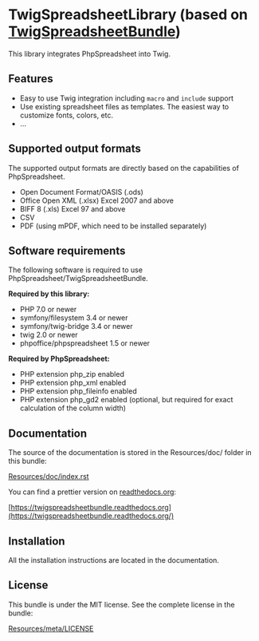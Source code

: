 # TwigSpreadsheetLibrary (based on [TwigSpreadsheetBundle](https://github.com/MewesK/TwigSpreadsheetBundle#twigspreadsheetbundle))

This library integrates PhpSpreadsheet into Twig.

## Features

 * Easy to use Twig integration including ``macro`` and ``include`` support
 * Use existing spreadsheet files as templates. The easiest way to customize fonts, colors, etc.
 * ...

## Supported output formats

The supported output formats are directly based on the capabilities of PhpSpreadsheet.

 * Open Document Format/OASIS (.ods)
 * Office Open XML (.xlsx) Excel 2007 and above
 * BIFF 8 (.xls) Excel 97 and above
 * CSV
 * PDF (using mPDF, which need to be installed separately)

## Software requirements

The following software is required to use PhpSpreadsheet/TwigSpreadsheetBundle.

**Required by this library:**

 * PHP 7.0 or newer
 * symfony/filesystem 3.4 or newer
 * symfony/twig-bridge 3.4 or newer
 * twig 2.0 or newer
 * phpoffice/phpspreadsheet 1.5 or newer

**Required by PhpSpreadsheet:**

 * PHP extension php_zip enabled
 * PHP extension php_xml enabled
 * PHP extension php_fileinfo enabled
 * PHP extension php_gd2 enabled (optional, but required for exact calculation of the column width)

## Documentation

The source of the documentation is stored in the Resources/doc/ folder in this bundle:
    
[Resources/doc/index.rst](https://github.com/MewesK/TwigSpreadsheetBundle/blob/master/src/Resources/doc/index.rst)

You can find a prettier version on [readthedocs.org](httsp://readthedocs.org):

[https://twigspreadsheetbundle.readthedocs.org](https://twigspreadsheetbundle.readthedocs.org/)

## Installation

All the installation instructions are located in the documentation.

## License

This bundle is under the MIT license. See the complete license in the bundle:

[Resources/meta/LICENSE](https://github.com/MewesK/TwigSpreadsheetBundle/blob/master/LICENSE)

